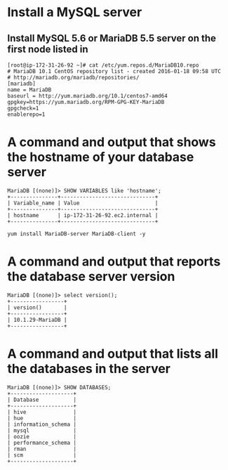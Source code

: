 # Install a MySQL server

## Install MySQL 5.6 or MariaDB 5.5 server on the first node listed in

```
[root@ip-172-31-26-92 ~]# cat /etc/yum.repos.d/MariaDB10.repo
# MariaDB 10.1 CentOS repository list - created 2016-01-18 09:58 UTC
# http://mariadb.org/mariadb/repositories/
[mariadb]
name = MariaDB
baseurl = http://yum.mariadb.org/10.1/centos7-amd64
gpgkey=https://yum.mariadb.org/RPM-GPG-KEY-MariaDB
gpgcheck=1
enablerepo=1
```

# A command and output that shows the hostname of your database server

```
MariaDB [(none)]> SHOW VARIABLES like 'hostname';
+---------------+------------------------------+
| Variable_name | Value                        |
+---------------+------------------------------+
| hostname      | ip-172-31-26-92.ec2.internal |
+---------------+------------------------------+

yum install MariaDB-server MariaDB-client -y
```

# A command and output that reports the database server version
```
MariaDB [(none)]> select version();
+-----------------+
| version()       |
+-----------------+
| 10.1.29-MariaDB |
+-----------------+
```

# A command and output that lists all the databases in the server
```
MariaDB [(none)]> SHOW DATABASES;
+--------------------+
| Database           |
+--------------------+
| hive               |
| hue                |
| information_schema |
| mysql              |
| oozie              |
| performance_schema |
| rman               |
| scm                |
+--------------------+
```

